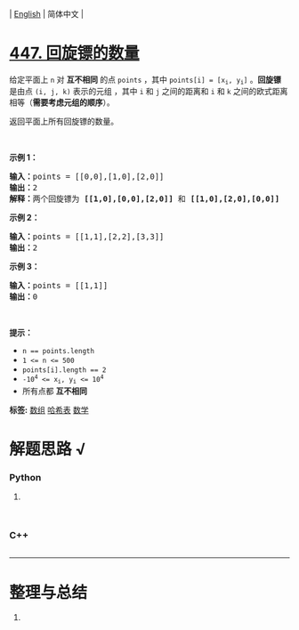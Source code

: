 | [English](README_EN.md) | 简体中文 |

# [447. 回旋镖的数量](https://leetcode.cn/problems/number-of-boomerangs)
<p>给定平面上<em>&nbsp;</em><code>n</code><em> </em>对 <strong>互不相同</strong> 的点&nbsp;<code>points</code> ，其中 <code>points[i] = [x<sub>i</sub>, y<sub>i</sub>]</code> 。<strong>回旋镖</strong> 是由点&nbsp;<code>(i, j, k)</code> 表示的元组 ，其中&nbsp;<code>i</code>&nbsp;和&nbsp;<code>j</code>&nbsp;之间的距离和&nbsp;<code>i</code>&nbsp;和&nbsp;<code>k</code>&nbsp;之间的欧式距离相等（<strong>需要考虑元组的顺序</strong>）。</p>

<p>返回平面上所有回旋镖的数量。</p>
&nbsp;

<p><strong>示例 1：</strong></p>

<pre>
<strong>输入：</strong>points = [[0,0],[1,0],[2,0]]
<strong>输出：</strong>2
<strong>解释：</strong>两个回旋镖为 <strong>[[1,0],[0,0],[2,0]]</strong> 和 <strong>[[1,0],[2,0],[0,0]]</strong>
</pre>

<p><strong>示例 2：</strong></p>

<pre>
<strong>输入：</strong>points = [[1,1],[2,2],[3,3]]
<strong>输出：</strong>2
</pre>

<p><strong>示例 3：</strong></p>

<pre>
<strong>输入：</strong>points = [[1,1]]
<strong>输出：</strong>0
</pre>

<p>&nbsp;</p>

<p><strong>提示：</strong></p>

<ul>
	<li><code>n ==&nbsp;points.length</code></li>
	<li><code>1 &lt;= n &lt;= 500</code></li>
	<li><code>points[i].length == 2</code></li>
	<li><code>-10<sup>4</sup> &lt;= x<sub>i</sub>, y<sub>i</sub> &lt;= 10<sup>4</sup></code></li>
	<li>所有点都 <strong>互不相同</strong></li>
</ul>

**标签:**  [数组](https://leetcode.cn/tag/array) [哈希表](https://leetcode.cn/tag/hash-table) [数学](https://leetcode.cn/tag/math) 
# 解题思路 √

### Python

1. 

```python

```


```python

```

### C++

```cpp

```

---



# 整理与总结

1. 